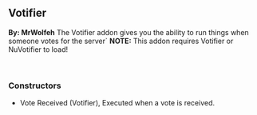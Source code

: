 ## Votifier
**By: MrWolfeh**
The Votifier addon gives you the ability to run things when someone votes for the server`
**NOTE:** This addon requires Votifier or NuVotifier to load!

<br>

### Constructors
* Vote Received (Votifier), Executed when a vote is received.
